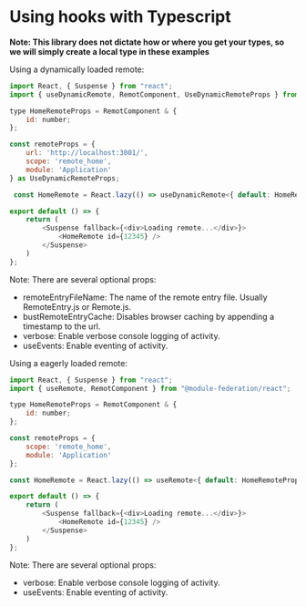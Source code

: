 # Using hooks with Typescript

**Note: This library does not dictate how or where you get your types, so we will simply create a local type in these examples**

Using a dynamically loaded remote:

```javascript
import React, { Suspense } from "react";
import { useDynamicRemote, RemotComponent, UseDynamicRemoteProps } from "@module-federation/react";

type HomeRemoteProps = RemotComponent & {
    id: number;
};

const remoteProps = {
    url: 'http://localhost:3001/',
    scope: 'remote_home',
    module: 'Application'
} as UseDynamicRemoteProps;

 const HomeRemote = React.lazy(() => useDynamicRemote<{ default: HomeRemoteProps }>(remoteProps));

export default () => {
    return (
        <Suspense fallback={<div>Loading remote...</div>}>
            <HomeRemote id={12345} />
        </Suspense>
    )
};
```

Note: There are several optional props:
- remoteEntryFileName: The name of the remote entry file. Usually RemoteEntry.js or Remote.js.
- bustRemoteEntryCache: Disables browser caching by appending a timestamp to the url.
- verbose: Enable verbose console logging of activity.
- useEvents: Enable eventing of activity.

Using a eagerly loaded remote:

```javascript
import React, { Suspense } from "react";
import { useRemote, RemotComponent } from "@module-federation/react";

type HomeRemoteProps = RemotComponent & {
    id: number;
};

const remoteProps = {
    scope: 'remote_home',
    module: 'Application'
};

const HomeRemote = React.lazy(() => useRemote<{ default: HomeRemoteProps }>(remoteProps));

export default () => {
    return (
        <Suspense fallback={<div>Loading remote...</div>}>
            <HomeRemote id={12345} />
        </Suspense>
    )
};
```

Note: There are several optional props:
- verbose: Enable verbose console logging of activity.
- useEvents: Enable eventing of activity.